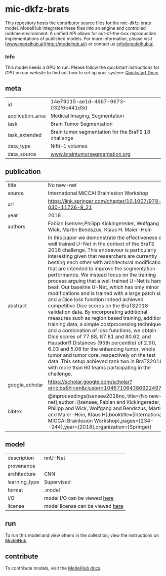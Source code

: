 # mic-dkfz-brats
This repository hosts the contributor source files for the mic-dkfz-brats model. ModelHub integrates these files into an engine and controlled runtime environment. A unified API allows for out-of-the-box reproducible implementations of published models. For more information, please visit [www.modelhub.ai](http://modelhub.ai/) or contact us [info@modelhub.ai](mailto:info@modelhub.ai).

### Info 
This model needs a GPU to run. Please follow the quickstart instructions for GPU on our website to find out how to set up your system: [Quickstart Docs](https://modelhub.readthedocs.io/en/latest/quickstart.html)

## meta
| | |
|-|-|
| id | 14e79015-ae1d-49b7-9673-032f6e441d3d | 
| application_area | Medical Imaging, Segmentation | 
| task | Brain Tumor Segmentation | 
| task_extended | Brain tumor segmentation for the BraTS 18 challenge | 
| data_type | Nifti-1 volumes | 
| data_source | www.braintumorsegmentation.org | 
## publication
| | |
|-|-|
| title | No new-net | 
| source | International MICCAI Brainlesion Workshop | 
| url | https://link.springer.com/chapter/10.1007/978-3-030-11726-9_21 | 
| year | 2018 | 
| authors | Fabian Isensee,Philipp Kickingereder, Wolfgang Wick, Martin Bendszus, Klaus H. Maier-Hein | 
| abstract | In this paper we demonstrate the effectiveness of a well trained U-Net in the context of the BraTS 2018 challenge. This endeavour is particularly interesting given that researchers are currently besting each other with architectural modifications that are intended to improve the segmentation performance. We instead focus on the training process arguing that a well trained U-Net is hard to beat. Our baseline U-Net, which has only minor modifications and is trained with a large patch size and a Dice loss function indeed achieved competitive Dice scores on the BraTS2018 validation data. By incorporating additional measures such as region based training, additional training data, a simple postprocessing technique and a combination of loss functions, we obtain Dice scores of 77.88, 87.81 and 80.62, and Hausdorff Distances (95th percentile) of 2.90, 6.03 and 5.08 for the enhancing tumor, whole tumor and tumor core, respectively on the test data. This setup achieved rank two in BraTS2018, with more than 60 teams participating in the challenge. | 
| google_scholar | https://scholar.google.com/scholar?oi=bibs&hl=en&cluster=10467106438092249798 | 
| bibtex | @inproceedings{isensee2018no, title={No new-net},author={Isensee, Fabian and Kickingereder, Philipp and Wick, Wolfgang and Bendszus, Martin and Maier-Hein, Klaus H},booktitle={International MICCAI Brainlesion Workshop},pages={234--244},year={2018},organization={Springer} | 
## model
| | |
|-|-|
| description | nnU-Net | 
| provenance |  | 
| architecture | CNN | 
| learning_type | Supervised | 
| format | .model | 
| I/O | model I/O can be viewed [here](contrib_src/model/config.json) | 
| license | model license can be viewed [here](contrib_src/license/model) | 
## run
To run this model and view others in the collection, view the instructions on [ModelHub](http://app.modelhub.ai/).
## contribute
To contribute models, visit the [ModelHub docs](https://modelhub.readthedocs.io/en/latest/).
